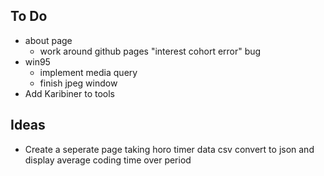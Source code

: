 ## To Do
- about page
    - work around github pages "interest cohort error" bug
- win95
    - implement media query
    - finish jpeg window
- Add Karibiner to tools

## Ideas
- Create a seperate page taking horo timer data csv convert to json and display average coding time over period